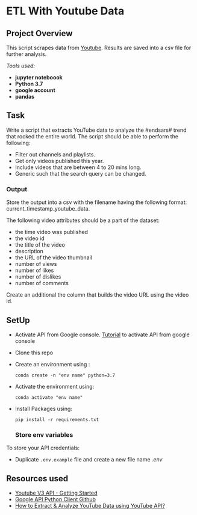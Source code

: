 # ETL With Youtube Data
## Project Overview 
This script scrapes data from [Youtube](https://youtube.com/en). Results are saved into a csv file for further analysis.

*Tools used:*
- **jupyter noteboook**
- **Python 3.7**
- **google account**
- **pandas**

## Task

Write a script that extracts YouTube data to analyze the #endsars# trend that rocked the entire world.
The script should be able to perform the following:

* Filter out channels and playlists.
* Get only videos published this year.
* Include videos that are between 4 to 20 mins long.
* Generic such that the search query can be changed.

### Output

Store the output into a csv with the filename having the following format: current_timestamp_youtube_data.

The following video attributes should be a part of the dataset:

* the time video was published
* the video id
* the title of the video
* description
* the URL of the video thumbnail
* number of views
* number of likes
* number of dislikes
* number of comments

Create an additional the column that builds the video URL using the video id.


## SetUp
* Activate API from Google console. [Tutorial](https://www.analyticssteps.com/blogs/how-extract-analyze-youtube-data-using-youtube-api)  to activate API from google console
* Clone this repo
* Create an environment using :
  ```
  conda create -n "env name" python=3.7
  
  ```
  
* Activate the environment using:

  ```
  conda activate "env name"
  ```
  
* Install Packages using:
  
  ```
  pip install -r requirements.txt 
  
  ```
  ### Store env variables

To store your API credentials:  

* Duplicate  ``` .env.example ``` file and create a new file name *.env*



## Resources used

* [Youtube V3 API - Getting Started](https://developers.google.com/youtube/v3/getting-started)
* [Google API Python Client Github](https://github.com/googleapis/google-api-python-client/blob/master/docs/start.md)
* [How to Extract & Analyze YouTube Data using YouTube API?](https://www.analyticssteps.com/blogs/how-extract-analyze-youtube-data-using-youtube-api)

